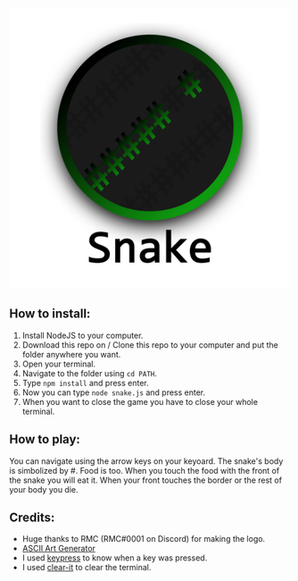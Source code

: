 ![Snake Logo](https://raw.githubusercontent.com/error2507/snake-in-commandline/master/Snake.png)

## How to install:
1. Install NodeJS to your computer.
2. Download this repo on / Clone this repo to your computer and put the folder anywhere you want.
3. Open your terminal.
4. Navigate to the folder using `cd PATH`.
5. Type `npm install` and press enter.
6. Now you can type `node snake.js` and press enter.
7. When you want to close the game you have to close your whole terminal.

## How to play:
You can navigate using the arrow keys on your keyoard. The snake's body is simbolized by #. Food is too. When you touch the food with the front of the snake you will eat it. When your front touches the border or the rest of your body you die.

## Credits:
- Huge thanks to RMC (RMC#0001 on Discord) for making the logo.
- [ASCII Art Generator](http://patorjk.com/software/taag/)
- I used [keypress](https://www.npmjs.com/package/keypress) to know when a key was pressed.
- I used [clear-it](https://www.npmjs.com/package/clear-it) to clear the terminal.
